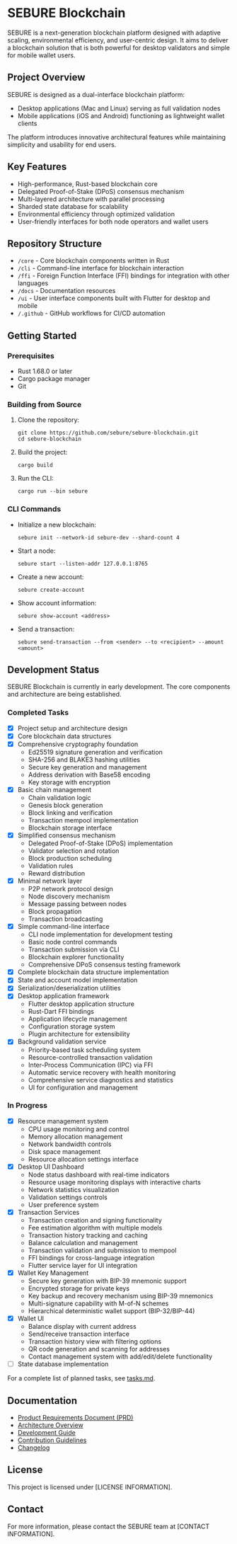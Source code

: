 # SEBURE Blockchain

SEBURE is a next-generation blockchain platform designed with adaptive scaling, environmental efficiency, and user-centric design. It aims to deliver a blockchain solution that is both powerful for desktop validators and simple for mobile wallet users.

## Project Overview

SEBURE is designed as a dual-interface blockchain platform:
- Desktop applications (Mac and Linux) serving as full validation nodes
- Mobile applications (iOS and Android) functioning as lightweight wallet clients

The platform introduces innovative architectural features while maintaining simplicity and usability for end users.

## Key Features

- High-performance, Rust-based blockchain core
- Delegated Proof-of-Stake (DPoS) consensus mechanism
- Multi-layered architecture with parallel processing
- Sharded state database for scalability
- Environmental efficiency through optimized validation
- User-friendly interfaces for both node operators and wallet users

## Repository Structure

- `/core` - Core blockchain components written in Rust
- `/cli` - Command-line interface for blockchain interaction
- `/ffi` - Foreign Function Interface (FFI) bindings for integration with other languages
- `/docs` - Documentation resources
- `/ui` - User interface components built with Flutter for desktop and mobile
- `/.github` - GitHub workflows for CI/CD automation

## Getting Started

### Prerequisites

- Rust 1.68.0 or later
- Cargo package manager
- Git

### Building from Source

1. Clone the repository:
   ```
   git clone https://github.com/sebure/sebure-blockchain.git
   cd sebure-blockchain
   ```

2. Build the project:
   ```
   cargo build
   ```

3. Run the CLI:
   ```
   cargo run --bin sebure
   ```

### CLI Commands

- Initialize a new blockchain:
  ```
  sebure init --network-id sebure-dev --shard-count 4
  ```

- Start a node:
  ```
  sebure start --listen-addr 127.0.0.1:8765
  ```

- Create a new account:
  ```
  sebure create-account
  ```

- Show account information:
  ```
  sebure show-account <address>
  ```

- Send a transaction:
  ```
  sebure send-transaction --from <sender> --to <recipient> --amount <amount>
  ```

## Development Status

SEBURE Blockchain is currently in early development. The core components and architecture are being established.

### Completed Tasks

- [x] Project setup and architecture design
- [x] Core blockchain data structures
- [x] Comprehensive cryptography foundation
  - Ed25519 signature generation and verification
  - SHA-256 and BLAKE3 hashing utilities
  - Secure key generation and management
  - Address derivation with Base58 encoding
  - Key storage with encryption
- [x] Basic chain management
  - Chain validation logic
  - Genesis block generation
  - Block linking and verification
  - Transaction mempool implementation
  - Blockchain storage interface
- [x] Simplified consensus mechanism
  - Delegated Proof-of-Stake (DPoS) implementation
  - Validator selection and rotation
  - Block production scheduling
  - Validation rules
  - Reward distribution
- [x] Minimal network layer
  - P2P network protocol design
  - Node discovery mechanism
  - Message passing between nodes
  - Block propagation
  - Transaction broadcasting
- [x] Simple command-line interface
  - CLI node implementation for development testing
  - Basic node control commands
  - Transaction submission via CLI
  - Blockchain explorer functionality
  - Comprehensive DPoS consensus testing framework
- [x] Complete blockchain data structure implementation
- [x] State and account model implementation
- [x] Serialization/deserialization utilities
- [x] Desktop application framework
  - Flutter desktop application structure
  - Rust-Dart FFI bindings
  - Application lifecycle management
  - Configuration storage system
  - Plugin architecture for extensibility
- [x] Background validation service
  - Priority-based task scheduling system
  - Resource-controlled transaction validation
  - Inter-Process Communication (IPC) via FFI
  - Automatic service recovery with health monitoring
  - Comprehensive service diagnostics and statistics
  - UI for configuration and management

### In Progress

- [x] Resource management system
  - CPU usage monitoring and control
  - Memory allocation management
  - Network bandwidth controls
  - Disk space management
  - Resource allocation settings interface
- [x] Desktop UI Dashboard
  - Node status dashboard with real-time indicators
  - Resource usage monitoring displays with interactive charts
  - Network statistics visualization
  - Validation settings controls
  - User preference system
- [x] Transaction Services
  - Transaction creation and signing functionality
  - Fee estimation algorithm with multiple models
  - Transaction history tracking and caching
  - Balance calculation and management
  - Transaction validation and submission to mempool
  - FFI bindings for cross-language integration
  - Flutter service layer for UI integration
- [x] Wallet Key Management
  - Secure key generation with BIP-39 mnemonic support
  - Encrypted storage for private keys
  - Key backup and recovery mechanism using BIP-39 mnemonics
  - Multi-signature capability with M-of-N schemes
  - Hierarchical deterministic wallet support (BIP-32/BIP-44)
- [x] Wallet UI
  - Balance display with current address
  - Send/receive transaction interface
  - Transaction history view with filtering options
  - QR code generation and scanning for addresses
  - Contact management system with add/edit/delete functionality
- [ ] State database implementation

For a complete list of planned tasks, see [tasks.md](tasks.md).

## Documentation

- [Product Requirements Document (PRD)](PRD.md)
- [Architecture Overview](ARCHITECTURE.md)
- [Development Guide](DEVELOPMENT.md)
- [Contribution Guidelines](CONTRIBUTING.md)
- [Changelog](CHANGELOG.md)

## License

This project is licensed under [LICENSE INFORMATION].

## Contact

For more information, please contact the SEBURE team at [CONTACT INFORMATION].

